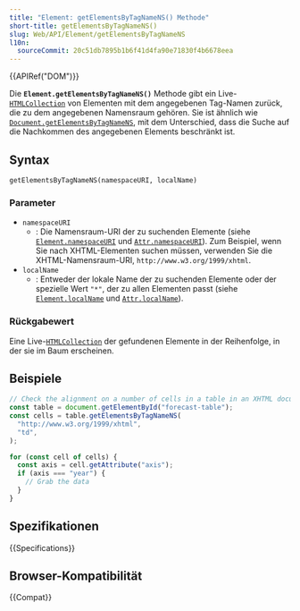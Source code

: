 ```yaml
---
title: "Element: getElementsByTagNameNS() Methode"
short-title: getElementsByTagNameNS()
slug: Web/API/Element/getElementsByTagNameNS
l10n:
  sourceCommit: 20c51db7895b1b6f41d4fa90e71830f4b6678eea
---
```


{{APIRef("DOM")}}

Die **`Element.getElementsByTagNameNS()`** Methode gibt ein
Live-[`HTMLCollection`](/de/docs/Web/API/HTMLCollection) von Elementen mit dem angegebenen Tag-Namen zurück, die zu dem
angegebenen Namensraum gehören. Sie ist ähnlich wie [`Document.getElementsByTagNameNS`](/de/docs/Web/API/Document/getElementsByTagNameNS), mit dem Unterschied, dass die Suche auf die Nachkommen des angegebenen Elements beschränkt ist.

## Syntax

```js-nolint
getElementsByTagNameNS(namespaceURI, localName)
```

### Parameter

- `namespaceURI`
  - : Die Namensraum-URI der zu suchenden Elemente (siehe
    [`Element.namespaceURI`](/de/docs/Web/API/Element/namespaceURI) und [`Attr.namespaceURI`](/de/docs/Web/API/Attr/namespaceURI)). Zum
    Beispiel, wenn Sie nach XHTML-Elementen suchen müssen, verwenden Sie die XHTML-Namensraum-URI,
    `http://www.w3.org/1999/xhtml`.
- `localName`
  - : Entweder der lokale Name der zu suchenden Elemente oder der
    spezielle Wert `"*"`, der zu allen Elementen passt (siehe
    [`Element.localName`](/de/docs/Web/API/Element/localName) und [`Attr.localName`](/de/docs/Web/API/Attr/localName)).

### Rückgabewert

Eine Live-[`HTMLCollection`](/de/docs/Web/API/HTMLCollection) der gefundenen Elemente in der Reihenfolge, in der sie im Baum erscheinen.

## Beispiele

```js
// Check the alignment on a number of cells in a table in an XHTML document.
const table = document.getElementById("forecast-table");
const cells = table.getElementsByTagNameNS(
  "http://www.w3.org/1999/xhtml",
  "td",
);

for (const cell of cells) {
  const axis = cell.getAttribute("axis");
  if (axis === "year") {
    // Grab the data
  }
}
```

## Spezifikationen

{{Specifications}}

## Browser-Kompatibilität

{{Compat}}
